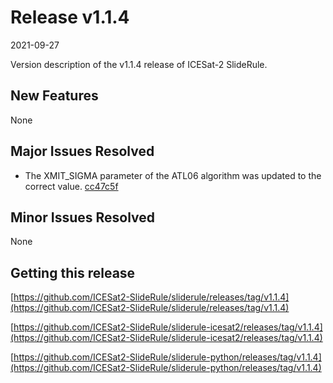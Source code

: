 # Release v1.1.4

2021-09-27

Version description of the v1.1.4 release of ICESat-2 SlideRule.

## New Features

None

## Major Issues Resolved

* The XMIT_SIGMA parameter of the ATL06 algorithm was updated to the correct value. [cc47c5f](https://github.com/ICESat2-SlideRule/sliderule-icesat2/commit/cc47c5f49914238279a6b1e045dfe8672b26ffc7)

## Minor Issues Resolved

None

## Getting this release

[https://github.com/ICESat2-SlideRule/sliderule/releases/tag/v1.1.4](https://github.com/ICESat2-SlideRule/sliderule/releases/tag/v1.1.4)

[https://github.com/ICESat2-SlideRule/sliderule-icesat2/releases/tag/v1.1.4](https://github.com/ICESat2-SlideRule/sliderule-icesat2/releases/tag/v1.1.4)

[https://github.com/ICESat2-SlideRule/sliderule-python/releases/tag/v1.1.4](https://github.com/ICESat2-SlideRule/sliderule-python/releases/tag/v1.1.4)

